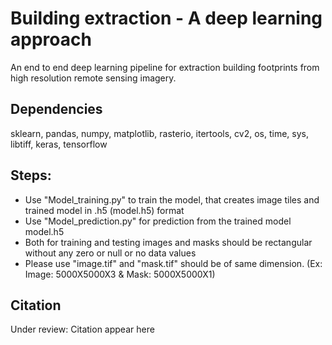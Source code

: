 # Building extraction - A deep learning approach
An end to end deep learning pipeline for extraction building footprints from high resolution remote sensing imagery. 

## Dependencies

  sklearn,
  pandas,
  numpy,
  matplotlib,
  rasterio,
  itertools,
  cv2,
  os,
  time,
  sys,
  libtiff,
  keras,
  tensorflow


## Steps:

- Use "Model_training.py" to train the model, that creates image tiles and trained model in .h5 (model.h5) format
- Use "Model_prediction.py" for prediction from the trained model model.h5 
- Both for training and testing images and masks should be rectangular without any zero or null or no data values
- Please use "image.tif" and "mask.tif" should be of same dimension. (Ex: Image: 5000X5000X3 & Mask: 5000X5000X1) 


## Citation


Under review: Citation appear here
